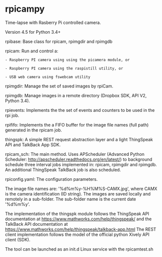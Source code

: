 # rpicampy
Time-lapse with Rasberry Pi controlled camera.

Version 4.5 for Python 3.4+


rpibase:	Base class for rpicam, rpimgdir and rpimgdb

rpicam:		Run and control a:

	- Raspberry PI camera using using the picamera module, or

	- Raspberry PI camera using the raspistill utility, or 

	- USB web camera using fswebcam utility 

rpimgdir:	Manage the set of saved images by rpiCam.  

rpimgdb:	Manage images in a remote directory (Dropbox SDK, API V2, Python 3.4).

rpievents:	Implements the the set of events and counters to be used in the rpi job.

rpififo:	Implements the a FIFO buffer for the image file names (full path) generated in the rpicam job.

thingspk:	A simple REST request abstraction layer and a light ThingSpeak API and TalkBack App SDK. 

rpicam_sch:	The main method. Uses APScheduler (Advanced Python Scheduler: http://apscheduler.readthedocs.org/en/latest/) 
to background schedule three interval jobs implemented in: rpicam, rpimgdir and rpimgdb. An additional ThingSpeak TalkBack job is also scheduled.

rpiconfig.yaml:	The configuration parameters.

The image file names are:  '%d%m%y-%H%M%S-CAMX.jpg', where CAMX is the camera identification (ID string).
The images are saved locally and remotely in a sub-folder. The sub-folder name is the current date '%d%m%y'.

The implementation of the thingspk module follows the ThingSpeak API documentation at https://www.mathworks.com/help/thingspeak/
and the TalkBack API documentation at https://www.mathworks.com/help/thingspeak/talkback-app.html
The REST client implementation follows the model of the official python Xively API client (SDK).

The tool can be launched as an init.d Linux service with the rpicamtest.sh
